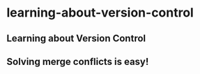 # learning-about-version-control

## Learning about Version Control
## Solving merge conflicts is easy!

